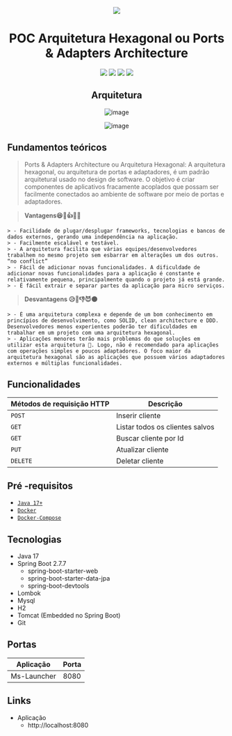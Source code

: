 <div align="center">

![](https://img.shields.io/badge/Status-Em%20Desenvolvimento-orange)
</div>

<div align="center">

# POC Arquitetura Hexagonal ou Ports & Adapters Architecture

![](https://img.shields.io/badge/Autor-Francis%20Leandro%20-brightgreen)
![](https://img.shields.io/badge/Language-java-brightgreen)
![](https://img.shields.io/badge/Framework-springboot-brightgreen)
![](https://img.shields.io/badge/Arquitetura-Hexagonal-brightgreen)

</div> 

<div align="center">

## Arquitetura
![image](https://user-images.githubusercontent.com/30552983/209452432-e87027e9-7802-4275-b3b3-cfd2c5d38b1e.png)

![image](https://user-images.githubusercontent.com/30552983/209452250-a3f673fd-b61a-407d-90db-420156c3178f.png)
</div>

## Fundamentos teóricos

> Ports & Adapters Architecture ou Arquitetura Hexagonal: A arquitetura hexagonal, ou arquitetura de portas e adaptadores, é um padrão arquitetural usado no design de software. O objetivo é criar componentes de aplicativos fracamente acoplados que possam ser facilmente conectados ao ambiente de software por meio de portas e adaptadores.


> **Vantagens😆🧘👍🌈🌞**
```
> - Facilidade de plugar/desplugar frameworks, tecnologias e bancos de dados externos, gerando uma independência na aplicação.
> - Facilmente escalável e testável.
> - A arquitetura facilita que várias equipes/desenvolvedores trabalhem no mesmo projeto sem esbarrar em alterações um dos outros. “no conflict”
> - Fácil de adicionar novas funcionalidades. A dificuldade de adicionar novas funcionalidades para a aplicação é constante e relativamente pequena, principalmente quando o projeto já está grande.
> - É fácil extrair e separar partes da aplicação para micro serviços.
```

> **Desvantagens 😥👺👎😈🌑**
```
> - É uma arquitetura complexa e depende de um bom conhecimento em princípios de desenvolvimento, como SOLID, clean architecture e DDD. Desenvolvedores menos experientes poderão ter dificuldades em trabalhar em um projeto com uma arquitetura hexagonal.
> - Aplicações menores terão mais problemas do que soluções em utilizar esta arquitetura 🤔. Logo, não é recomendado para aplicações com operações simples e poucos adaptadores. O foco maior da arquitetura hexagonal são as aplicações que possuem vários adaptadores externos e múltiplas funcionalidades.
```

## Funcionalidades

| Métodos de requisição HTTP  | Descrição                       |
|-----------------------------|---------------------------------|
| `POST`                      | Inserir cliente                 |
| `GET`                       | Listar todos os clientes salvos |
| `GET`                       | Buscar cliente por Id           |
| `PUT`                       | Atualizar cliente               |
| `DELETE`                    | Deletar cliente                 |

##  Pré -requisitos

- [ `Java 17+` ](https://www.oracle.com/java/technologies/downloads/#java17)
- [ `Docker` ](https://www.docker.com/)
- [ `Docker-Compose` ](https://docs.docker.com/compose/install/)

## Tecnologias
- Java 17
- Spring Boot 2.7.7
    - spring-boot-starter-web
    - spring-boot-starter-data-jpa
    - spring-boot-devtools
- Lombok
- Mysql
- H2
- Tomcat (Embedded no Spring Boot)
- Git

## Portas
| Aplicação          | Porta |
|--------------------|-------|
| Ms-Launcher        | 8080  |

## Links

- Aplicação
  - http://localhost:8080
